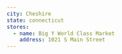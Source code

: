 ```yaml
---
city: Cheshire
state: connecticut
stores:
  - name: Big Y World Class Market
    address: 1021 S Main Street
---
```

